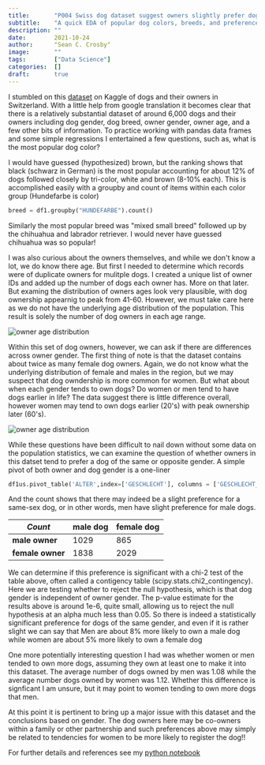 ```yaml
---
title:       "P004 Swiss dog dataset suggest owners slightly prefer dog of the same gender"
subtitle:    "A quick EDA of popular dog colors, breeds, and preferences with a dataset of dogs and their owners from Switzerland."
description: ""
date:        2021-10-24
author:      "Sean C. Crosby"
image:       ""
tags:        ["Data Science"]
categories:  []
draft:       true
---
```


I stumbled on this [dataset](https://www.kaggle.com/kmader/dogs-of-zurich) on Kaggle of dogs and their owners in Switzerland. With a little help from google translation it becomes clear that there is a relatively substantial dataset of around 6,000 dogs and their owners including dog gender, dog breed, owner gender, owner age, and a few other bits of information. To practice working with pandas data frames and some simple regressions I entertained a few questions, such as, what is the most popular dog color?

I would have guessed (hypothesized) brown, but the ranking shows that black (schwarz in German) is the most popular accounting for about 12% of dogs followed closely by tri-color, white and brown (8-10% each). This is accomplished easily with a groupby and count of items within each color group (Hundefarbe is color)
```python
breed = df1.groupby("HUNDEFARBE").count()
```
Similarly the most popular breed was "mixed small breed" followed up by the chihuahua and labrador retriever. I would never have guessed chihuahua was so popular!

I was also curious about the owners themselves, and while we don't know a lot, we do know there age. But first I needed to determine which records were of duplicate owners for mulitple dogs. I created a unique list of owner IDs and added up the number of dogs each owner has. More on that later. But examing the distribution of owners ages look very plausible, with dog ownership appearnig to peak from 41-60. However, we must take care here as we do not have the underlying age distribution of the population. This result is solely the number of dog owners in each age range.

![owner age distribution](/img/dog_owner_age_distr.png)

Within this set of dog owners, however, we can ask if there are differences across owner gender. The first thing of note is that the dataset contains about twice as many female dog owners. Again, we do not know what the underlying distribution of female and males in the region, but we may suspect that dog owndership is more common for women. But what about when each gender tends to own dogs? Do women or men tend to have dogs earlier in life? The data suggest there is little difference overall, however women may tend to own dogs earlier (20's) with peak ownership later (60's). 

![owner age distribution](/img/dog_owner_age_distr_by_gender.png)

While these questions have been difficult to nail down without some data on the population statistics, we can examine the question of whether owners in this datset tend to prefer a dog of the same or opposite gender. A simple pivot of both owner and dog gender is a one-liner
```python
df1us.pivot_table('ALTER',index=['GESCHLECHT'], columns = ['GESCHLECHT_HUND'],aggfunc='count')
```
And the count shows that there may indeed be a slight preference for a same-sex dog, or in other words, men have slight preference for male dogs.

|  *Count*			| male dog 	| female dog 	|
| -------- 			| ---- 		| ----- 		|
| **male owner**	| 1029 		| 865 			|
| **female owner** 	| 1838 		| 2029 			|

We can determine if this preference is significant with a chi-2 test of the table above, often called a contigency table (scipy.stats.chi2_contingency). Here we are testing whether to reject the null hypothesis, which is that dog gender is independent of owner gender. The p-value estimate for the results above is around 1e-6, quite small, allowing us to reject the null hypothesis at an alpha much less than 0.05. So there is indeed a statistically significant preference for dogs of the same gender, and even if it is rather slight we can say that Men are about 8% more likely to own a male dog while women are about 5% more likely to own a female dog

One more potentially interesting question I had was whether women or men tended to own more dogs, assuming they own at least one to make it into this dataset. The average number of dogs owned by men was 1.08 while the average number dogs owned by women was 1.12. Whether this difference is signficant I am unsure, but it may point to women tending to own more dogs that men. 

At this point it is pertinent to bring up a major issue with this dataset and the conclusions based on gender. The dog owners here may be co-owners within a family or other partnership and such preferences above may simply be related to tendencies for women to be more likely to register the dog!! 

For further details and references see my [python notebook](https://github.com/sccrosby/python_data_explorations/blob/main/eda_003_swissdogs_regressions.ipynb)